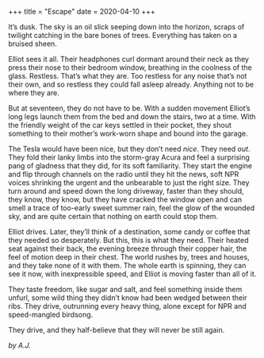 +++
title = "Escape"
date = 2020-04-10
+++

It’s dusk. The sky is an oil slick seeping down into the horizon, scraps of twilight catching in the bare bones of trees. Everything has taken on a bruised sheen.

Elliot sees it all. Their headphones curl dormant around their neck as they press their nose to their bedroom window, breathing in the coolness of the glass. Restless. That’s what they are. Too restless for any noise that’s not their own, and so restless they could fall asleep already. Anything not to be where they are.

But at seventeen, they do not have to be. With a sudden movement Elliot’s long legs launch them from the bed and down the stairs, two at a time. With the friendly weight of the car keys settled in their pocket, they shout something to their mother’s work-worn shape and bound into the garage.

The Tesla would have been nice, but they don’t need <i>nice</i>. They need <i>out</i>. They fold their lanky limbs into the storm-gray Acura and feel a surprising pang of gladness that they did, for its soft familiarity. They start the engine and flip through channels on the radio until they hit the news, soft NPR voices shrinking the urgent and the unbearable to just the right size.
They turn around and speed down the long driveway, faster than they should, they know, they know, but they have cracked the window open and can smell a trace of too-early sweet summer rain, feel the glow of the wounded sky, and are quite certain that nothing on earth could stop them. 

Elliot drives. Later, they’ll think of a destination, some candy or coffee that they needed so desperately. But this, this  is what they need. Their heated seat against their back, the evening breeze through their copper hair, the feel of motion deep in their chest. The world rushes by, trees and houses, and they take none of it with them. The whole earth is spinning, they can see it now, with inexpressible speed, and Elliot is moving faster than all of it. 

They taste freedom, like sugar and salt, and feel something inside them unfurl, some wild thing they didn’t know had been wedged between their ribs. They drive, outrunning every heavy thing, alone except for NPR and speed-mangled birdsong. 

They drive, and they half-believe that they will never be still again.


<i>by A.J.</i>
